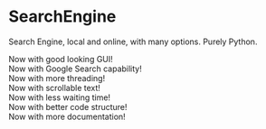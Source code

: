 # SearchEngine
Search Engine, local and online, with many options. Purely Python.

Now with good looking GUI!  
Now with Google Search capability!  
Now with more threading!  
Now with scrollable text!  
Now with less waiting time!  
Now with better code structure!  
Now with more documentation!
